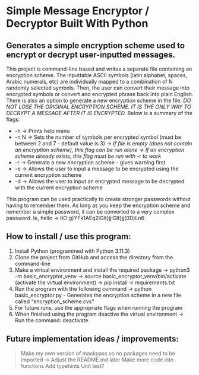 # Simple Message Encryptor / Decryptor Built With Python

## Generates a simple encryption scheme used to encrypt or decrypt user-inputted messages.

This project is command-line based and writes a separate file containing an encryption scheme. The inputtable ASCII symbols (latin alphabet, spaces, Arabic numerals, etc) are individually mapped to a combination of N randomly selected symbols. Then, the user can convert their message into encrypted symbols or convert and encrypted phrase back into plain English. There is also an option to generate a new encryption scheme in the file. *DO NOT LOSE THE ORIGINAL ENCRYPTION SCHEME. IT IS THE ONLY WAY TO DECRYPT A MESSAGE AFTER IT IS ENCRYPTED.* Below is a summary of the flags:

* -h    -> Prints help menu
* -n N  -> Sets the number of symbols per encrypted symbol (must be between 2 and 7 - default value is 3)
        -> *If file is empty (does not contain an encryption scheme), this flag can be run alone*
        -> *If an encryption scheme already exists, this flag must be run with -r to work*
* -r    -> Generate a new encryption scheme - gives warning first
* -e    -> Allows the user to input a message to be encrypted using the current encryption scheme
* -d    -> Allows the user to input an encrypted message to be decrypted with the current encryption scheme

This program can be used practically to create stronger passwords without having to remember them. As long as you keep the encryption scheme and remember a simple password, it can be converted to a very complex password. Ie, hello -> tiO`g)YFk1AEq2iGlt}jjiGlt}jj(0D)Ln6

## How to install / use this program:

1. Install Python (programmed with Python 3.11.3)
2. Clone the project from GitHub and access the directory from the command-line
3. Make a virtual environment and install the required package
    -> python3 -m basic_encryptor_venv
    -> source basic_encryptor_venv/bin/activate (activate the virtual environment)
    -> pip install -r requirements.txt
4. Run the program with the following command
    -> python basic_encryptor.py - Generates the encryption scheme in a new file called "encryption_scheme.cvs"
5. For future runs, use the appropriate flags when running the program
6. When finished using the program deactive the virtual environment
    -> Run the command: deactivate

## Future implementation ideas / improvements:

> Make my own version of maskpass so no packages need to be imported -> Adjust the README.md later
> Make more code into functions
> Add typehints
> Unit test?

